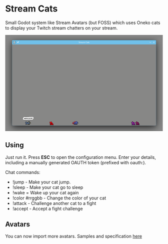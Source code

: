 Stream Cats
===========

Small Godot system like Stream Avatars (but FOSS) which uses Oneko cats to
display your Twitch stream chatters on your stream.

![](Screenshots/cats.png)

Using
-----

Just run it. Press **ESC** to open the configuration menu. Enter your details,
including a manually generated OAUTH token (prefixed with oauth:).

Chat commands:

* !jump - Make your cat jump.
* !sleep - Make your cat go to sleep
* !wake = Wake up your cat again
* !color #rrggbb - Change the color of your cat
* !attack <user> - Challenge another cat to a fight
* !accept - Accept a fight challenge

Avatars
-------

You can now import more avatars. Samples and specification [here](https://github.com/MajenkoProjects/StreamCatsAvatars)
